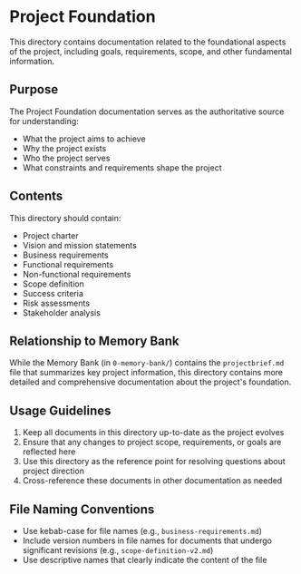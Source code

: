 # Project Foundation

This directory contains documentation related to the foundational aspects of the project, including goals, requirements, scope, and other fundamental information.

## Purpose

The Project Foundation documentation serves as the authoritative source for understanding:

- What the project aims to achieve
- Why the project exists
- Who the project serves
- What constraints and requirements shape the project

## Contents

This directory should contain:

- Project charter
- Vision and mission statements
- Business requirements
- Functional requirements
- Non-functional requirements
- Scope definition
- Success criteria
- Risk assessments
- Stakeholder analysis

## Relationship to Memory Bank

While the Memory Bank (in `0-memory-bank/`) contains the `projectbrief.md` file that summarizes key project information, this directory contains more detailed and comprehensive documentation about the project's foundation.

## Usage Guidelines

1. Keep all documents in this directory up-to-date as the project evolves
2. Ensure that any changes to project scope, requirements, or goals are reflected here
3. Use this directory as the reference point for resolving questions about project direction
4. Cross-reference these documents in other documentation as needed

## File Naming Conventions

- Use kebab-case for file names (e.g., `business-requirements.md`)
- Include version numbers in file names for documents that undergo significant revisions (e.g., `scope-definition-v2.md`)
- Use descriptive names that clearly indicate the content of the file
